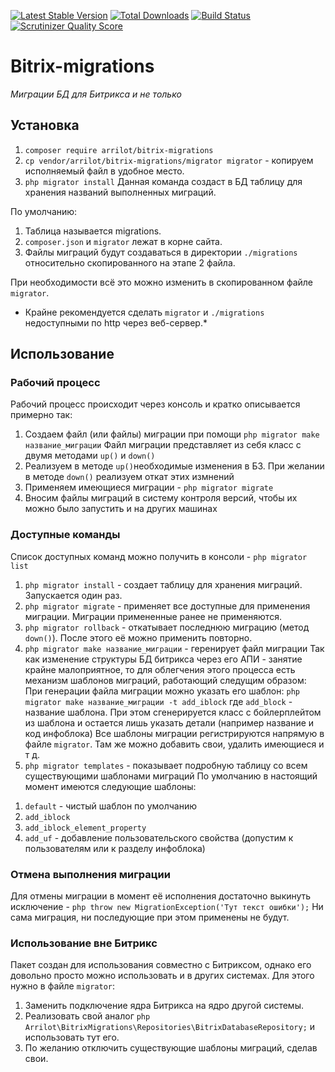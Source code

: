 [![Latest Stable Version](https://poser.pugx.org/arrilot/bitrix-migrations/v/stable.svg)](https://packagist.org/packages/arrilot/bitrix-migrations/)
[![Total Downloads](https://img.shields.io/packagist/dt/arrilot/bitrix-migrations.svg?style=flat)](https://packagist.org/packages/Arrilot/bitrix-migrations)
[![Build Status](https://img.shields.io/travis/arrilot/bitrix-migrations/master.svg?style=flat)](https://travis-ci.org/arrilot/bitrix-migrations)
[![Scrutinizer Quality Score](https://scrutinizer-ci.com/g/arrilot/bitrix-migrations/badges/quality-score.png?b=master)](https://scrutinizer-ci.com/g/arrilot/bitrix-migrations/)


# Bitrix-migrations

*Миграции БД для Битрикса и не только*

## Установка

1) `composer require arrilot/bitrix-migrations`
2) `cp vendor/arrilot/bitrix-migrations/migrator migrator` - копируем исполняемый файл в удобное место.
3) `php migrator install`
Данная команда создаст в БД таблицу для хранения названий выполненных миграций.

По умолчанию:
1) Таблица называется migrations.
2) `composer.json` и `migrator` лежат в корне сайта.
3) Файлы миграций будут создаваться в директории `./migrations` относительно скопированного на этапе 2 файла.

При необходимости всё это можно изменить в скопированном файле `migrator`.

* Крайне рекомендуется сделать `migrator` и `./migrations` недоступными по http через веб-сервер.*

## Использование

### Рабочий процесс

Рабочий процесс происходит через консоль и кратко описывается примерно так:

1) Создаем файл (или файлы) миграции при помощи `php migrator make название_миграции`
Файл миграции представляет из себя класс с двумя методами `up()` и `down()`
2) Реализуем в методе `up()`необходимые изменения в БЗ. При желании в методе `down()` реализуем откат этих измнений
3) Применяем имеющиеся миграции - `php migrator migrate`
4) Вносим файлы миграций в систему контроля версий, чтобы их можно было запустить и на других машинах

### Доступные команды

Список доступных команд можно получить в консоли - `php migrator list`

1) `php migrator install` - создает таблицу для хранения миграций. Запускается один раз.
2) `php migrator migrate` - применяет все доступные для применения миграции. Миграции примененные ранее не применяются.
3) `php migrator rollback` - откатывает последнюю миграцию (метод `down()`). После этого её можно применить повторно.
4) `php migrator make название_миграции` - геренирует файл миграции
Так как изменение структуры БД битрикса через его АПИ  - занятие крайне малоприятное, то для облегчения этого процесса есть механизм шаблонов миграций, работающий следущим образом:
При генерации файла миграции можно указать его шаблон: `php migrator make название_миграции -t add_iblock` где `add_block` - название шаблона.
При этом сгенерируется класс с бойлерплейтом из шаблона и остается лишь указать детали (например название и код инфоблока)
Все шаблоны миграции регистрируются напрямую в файле `migrator`. Там же можно добавить свои, удалить имеющиеся и т д.
5) `php migrator templates` - показывает подробную таблицу со всем существующими шаблонами миграций
По умолчанию в настоящий момент имеются следующие шаблоны:
1. `default` - чистый шаблон по умолчанию
2. `add_iblock`
3. `add_iblock_element_property`
4. `add_uf` - добавление пользовательского свойства (допустим к пользователям или к разделу инфоблока)

### Отмена выполнения миграции

Для отмены миграции в момент её исполнения достаточно выкинуть исключение - ```php throw new MigrationException('Тут текст ошибки');```
Ни сама миграция, ни последующие при этом применены не будут.

### Использование вне Битрикс

Пакет создан для использования совместно с Битриксом, однако его довольно просто можно использовать и в других системах.
Для этого нужно в файле `migrator`:
1) Заменить подключение ядра Битрикса на ядро другой системы.
2) Реализовать свой аналог ```php Arrilot\BitrixMigrations\Repositories\BitrixDatabaseRepository;``` и использовать тут его.
3) По желанию отключить существующие шаблоны миграций, сделав свои.


